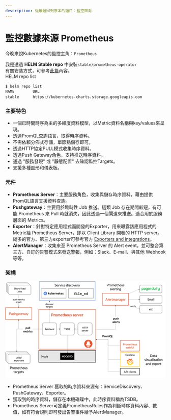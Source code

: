 ```yaml
---
description: 從離題回到原本的題目：監控面向
---
```


# 監控數據來源 Prometheus

今晚來說Kubernetes的監控主角：`Prometheus`

我是透過 **HELM Stable repo** 中安裝`stable/prometheus-operator`  
有關安裝方式，可參考[此篇](https://app.gitbook.com/@fufu/s/kk8s/~/drafts/-LpxQCUINCwdIigxPmJi/primary/task-memory/10.troubleshooting-prometheus#shi-yong-helm-an-zhuang-geng-xin-prometheus)內容。  
HELM repo list

```bash
$ helm repo list
NAME    	URL
stable  	https://kubernetes-charts.storage.googleapis.com
```

### 主要特色

* 一個已時間時序為主的多維度資料模型，以Metric資料名稱與key/values來呈現。
* 透過PromQL查詢語言，取得時序資料。
* 不需依賴分佈式存儲，單節點儲存即可。
* 透過HTTP協定PULL模式收集時序資料。
* 透過Push Gateway角色，支持推送時序資料。
* 通過 "服務發現" 或 "靜態配置" 去確認監控Targets。
* 支援多種圖形和儀表板。

### 元件

* **Prometheus Server**：主要服務角色，收集與儲存時序資料，藉由提供PromQL語言支援資料查詢。
* **Pushgateway**：主要用於臨時性 Job 推送。這類 Job 存在期間較短，有可能 Prometheus 來 Pull 時就消失，因此透過一個閘道來推送。適合用於服務層面的 Metrics。
* **Exporter**：針對特定應用程式而開發的Exporter，用來曝露該應用程式的Metric給 Prometheus Server，即以 Client Library 開發的 HTTP server。縱多的官方、第三方exporter可參考官方 [Exporters and integrations](https://prometheus.io/docs/instrumenting/exporters/)。
* **AlertManager**：收集來至 Prometheus Server 的 Alert event，並可整合第三方、自訂的告警模式來發送警報，例如：Slack、E-mail、與其他 Webhook 等等。

### 架構

![](../.gitbook/assets/image%20%281%29.png)

* Prometheus Server 獲取的時序資料來源有：ServiceDiscovery、PushGateway、Exporter。
* 獲取到的時序資料，儲存在本機磁碟中，此時序資料稱為TSDB。
* Prometheus Server可定義PrometheusRules作為判斷時序資料內容、數值，如有符合規則即可發出告警事件給予AlertManager。



